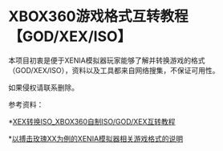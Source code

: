 # XBOX360游戏格式互转教程【GOD/XEX/ISO】

本项目初衷是便于XENIA模拟器玩家能够了解并转换游戏的格式（GOD/XEX/ISO），资料以及工具都来自网络搜集，不保证可用性。

如果侵权请联系删除。

参考资料：

*[XEX转换ISO_XBOX360自制ISO/GOD/XEX互转教程](http://www.paopaoche.net/tv/99184_2.html)

*[以搏击玫瑰XX为例的XENIA模拟器相关游戏格式的说明](https://www.bilibili.com/read/cv5345302)
